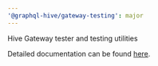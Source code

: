 ```yaml
---
'@graphql-hive/gateway-testing': major
---
```


Hive Gateway tester and testing utilities

Detailed documentation can be found [here](https://the-guild.dev/graphql/hive/docs/gateway/other-features/testing/gateway-tester).
